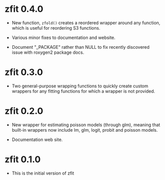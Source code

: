 
# zfit 0.4.0

* New function, `zfold()` creates a reordered wrapper around
  any function, which is useful for reordering S3 functions.
  
* Various minor fixes to documentation and website.

* Document "_PACKAGE" rather than NULL to fix recently 
  discovered issue with roxygen2 package docs.


# zfit 0.3.0

* Two general-purpose wrapping functions to quickly create 
  custom wrappers for any fitting functions for which a 
  wrapper is not provided.
  
  
# zfit 0.2.0

* New wrapper for estimating poisson models (through glm), 
  meaning that built-in wrappers now include lm, glm, 
  logit, probit and poisson models.

* Documentation web site.


# zfit 0.1.0

* This is the initial version of zfit

